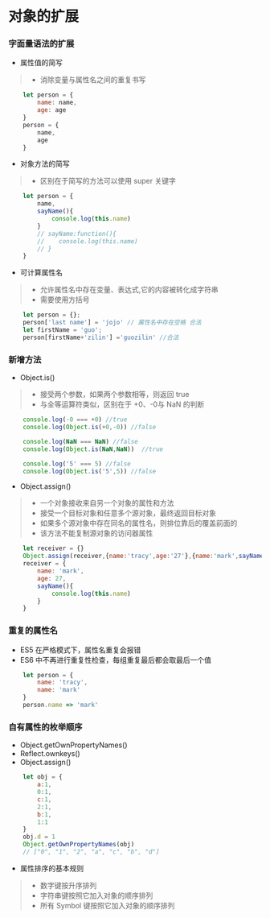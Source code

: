 # 对象的扩展

### 字面量语法的扩展
- 属性值的简写
>* 消除变量与属性名之间的重复书写
```javascript
    let person = {
        name: name,
        age: age
    }
    person = {
        name,
        age
    }
```
- 对象方法的简写
>* 区别在于简写的方法可以使用 super 关键字
``` javascript
    let person = {
        name,
        sayName(){
            console.log(this.name)
        }
        // sayName:function(){
        //    console.log(this.name)
        // }
    }
```

- 可计算属性名 
>* 允许属性名中存在变量、表达式,它的内容被转化成字符串
>* 需要使用方括号
```javascript
    let person = {};
    person['last name'] = 'jojo' // 属性名中存在空格 合法
    let firstName = 'guo';
    person[firstName+'zilin'] ='guozilin' //合法
```

### 新增方法
- Object.is()
>* 接受两个参数，如果两个参数相等，则返回 true
>* 与全等运算符类似，区别在于 +0、-0与 NaN 的判断
```javascript
    console.log(-0 === +0) //true
    console.log(Object.is(+0,-0)) //false

    console.log(NaN === NaN) //false
    console.log(Object.is(NaN,NaN))  //true

    console.log('5' === 5) //false
    console.log(Object.is('5',5)) //false
```

- Object.assign()
>* 一个对象接收来自另一个对象的属性和方法
>* 接受一个目标对象和任意多个源对象，最终返回目标对象
>* 如果多个源对象中存在同名的属性名，则排位靠后的覆盖前面的
>* 该方法不能复制源对象的访问器属性
```javascript
    let receiver = {}
    Object.assign(receiver,{name:'tracy',age:'27'},{name:'mark',sayName(){console.log(this.name)}})
    receiver = {
        name: 'mark',
        age: 27,
        sayName(){
            console.log(this.name)
        }
    }
```

### 重复的属性名
- ES5 在严格模式下，属性名重复会报错
- ES6 中不再进行重复性检查，每组重复最后都会取最后一个值
``` javascript
    let person = {
        name: 'tracy',
        name: 'mark'
    }
    person.name => 'mark'
```

### 自有属性的枚举顺序
- Object.getOwnPropertyNames()
- Reflect.ownkeys()
- Object.assign()
``` javascript
    let obj = {
        a:1,
        0:1,
        c:1,
        2:1,
        b:1,
        1:1
    }
    obj.d = 1
    Object.getOwnPropertyNames(obj)
    // ["0", "1", "2", "a", "c", "b", "d"]
```
- 属性排序的基本规则
>* 数字键按升序排列
>* 字符串键按照它加入对象的顺序排列
>* 所有 Symbol 键按照它加入对象的顺序排列
